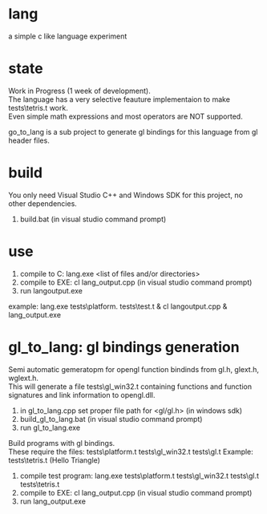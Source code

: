 # lang
a simple c like language experiment

# state
Work in Progress (1 week of development).<br/>
The language has a very selective feauture implementaion to make tests\tetris.t work.<br/>
Even simple math expressions and most operators are NOT supported.<br/>


go_to_lang is a sub project to generate gl bindings for this language from gl header files.

# build
You only need Visual Studio C++ and Windows SDK for this project, no other dependencies.
1. build.bat (in visual studio command prompt)

# use
1. compile to C:   lang.exe <list of files and/or directories>
2. compile to EXE: cl lang_output.cpp (in visual studio command prompt)
3. run langoutput.exe

example: lang.exe tests\platform. tests\test.t & cl langoutput.cpp & lang_output.exe

# gl_to_lang: gl bindings generation
Semi automatic gemeratopm for opengl function bindinds from gl.h, glext.h, wglext.h.<br/>
This will generate a file tests\gl_win32.t containing functions and function signatures and link information to opengl.dll.

1. in gl_to_lang.cpp set proper file path for <gl/gl.h> (in windows sdk)
2. build_gl_to_lang.bat (in visual studio command prompt)
3. run gl_to_lang.exe

Build programs with gl bindings.<br/>
These require the files: tests\platform.t tests\gl_win32.t tests\gl.t
Example: tests\tetris.t (Hello Triangle)
1. compile test program: lang.exe tests\platform.t tests\gl_win32.t tests\gl.t tests\tetris.t
2. compile to EXE:       cl lang_output.cpp (in visual studio command prompt)
3. run lang_output.exe
